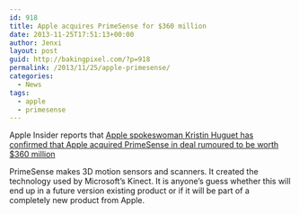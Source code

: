 ```yaml
---
id: 918
title: Apple acquires PrimeSense for $360 million
date: 2013-11-25T17:51:13+00:00
author: Jenxi
layout: post
guid: http://bakingpixel.com/?p=918
permalink: /2013/11/25/apple-primesense/
categories:
  - News
tags:
  - apple
  - primesense
---
```

Apple Insider reports that [Apple spokeswoman Kristin Huguet has confirmed that Apple acquired PrimeSense in deal rumoured to be worth $360 million](http://appleinsider.com/articles/13/11/24/apple-confirms-primesense-acquisition-in-rumored-360m-deal)

PrimeSense makes 3D motion sensors and scanners. It created the technology used by Microsoft’s Kinect. It is anyone’s guess whether this will end up in a future version existing product or if it will be part of a completely new product from Apple.